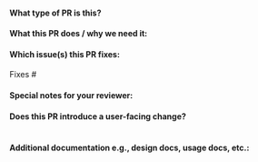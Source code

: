 <!-- Thank you for contributing to mcp-server-danchoicloud!

Note: 

1. With pull requests:

    - Open your pull request against "main"
    - Your pull request should have no more than three commits, if not you should squash them.
    - It should pass all tests in the available continuous integration systems such as GitHub Actions.
    - You should add/modify tests to cover your proposed code changes.
    - If your pull request contains a new feature, please document it on the README.

2. Please create an issue first to describe the problem.
-->

#### What type of PR is this?

<!--
Add one of the following kinds:
/kind bug
/kind cleanup
/kind documentation
/kind feature
-->

#### What this PR does / why we need it:

#### Which issue(s) this PR fixes:
<!--
*Automatically closes linked issue when PR is merged.
Usage: `Fixes #<issue number>`, or `Fixes (paste link of issue)`.
_If PR is about `failing-tests or flakes`, please post the related issues/tests in a comment and do not use `Fixes`_*
-->
Fixes #

#### Special notes for your reviewer:

#### Does this PR introduce a user-facing change?
<!--
If no, just write "NONE" in the release-note block below.
If yes, a release note is required:
Enter your extended release note in the block below. If the PR requires additional action from users switching to the new release, include the string "action required".

-->
```release-note

```

#### Additional documentation e.g., design docs, usage docs, etc.:

<!--
Please use the following format for linking documentation:
- [Design]: <link>
- [Usage]: <link>
- [Other doc]: <link>
-->
```docs

```
